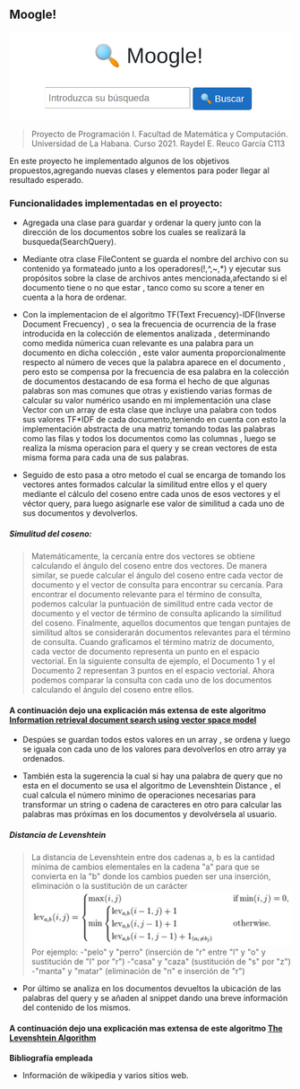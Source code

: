 ## Moogle!

![](moogle.png)

> Proyecto de Programación I. Facultad de Matemática y Computación. Universidad de La Habana. Curso 2021.
> Raydel E. Reuco García C113

En este proyecto he implementado algunos de los objetivos propuestos,agregando nuevas clases y elementos para poder llegar al resultado esperado. 

### Funcionalidades implementadas en el proyecto:

- Agregada una clase para guardar y ordenar la query junto con la dirección de los documentos sobre los cuales se realizará la busqueda(SearchQuery).

- Mediante otra clase FileContent se guarda el nombre del archivo con su contenido ya formateado junto a los operadores(!,^,~,*) y ejecutar sus propósitos sobre la clase de archivos antes mencionada,afectando si el documento tiene o no que estar , tanco como su score a tener en cuenta a la hora de ordenar.

- Con la implementacion de el algoritmo TF(Text Frecuency)-IDF(Inverse Document Frecuency) , o sea la frecuencia de ocurrencia de la frase introducida en la 
colección de elementos analizada , determinando como medida númerica cuan relevante es una palabra para un documento en dicha colección , este valor aumenta 
proporcionalmente respecto al número de veces que la palabra aparece en el documento , pero esto se compensa por la frecuencia de esa palabra en la colección de 
documentos destacando de esa forma el hecho de que algunas palabras son mas comunes que otras y existiendo varias formas de calcular su valor numérico usando en 
mi implementación una clase Vector con un array de esta clase que incluye una palabra con todos sus valores TF*IDF de cada documento,teniendo en cuenta con esto 
la implementación abstracta de una matriz tomando todas las palabras como las filas y todos los documentos como las columnas , luego se realiza la misma 
operacion para el query y se crean vectores de esta misma forma para cada una de sus palabras.

- Seguido de esto pasa a otro metodo el cual se encarga de tomando los vectores antes formados calcular la similitud entre ellos y el query mediante el cálculo del coseno entre cada unos de esos vectores y el véctor query, para luego asignarle ese valor de similitud a cada uno de sus documentos y devolverlos.

##### Simulitud del coseno:

> Matemáticamente, la cercanía entre dos vectores se obtiene calculando el ángulo del coseno entre dos vectores. De manera similar, se puede calcular el ángulo del coseno entre cada vector de documento y el vector de consulta para encontrar su cercanía. Para encontrar el documento relevante para el término de consulta, podemos calcular la puntuación de similitud entre cada vector de documento y el vector de término de consulta aplicando la similitud del coseno. Finalmente, aquellos documentos que tengan puntajes de similitud altos se considerarán documentos relevantes para el término de consulta.
>Cuando graficamos el término matriz de documento, cada vector de documento representa un punto en el espacio vectorial. En la siguiente consulta de ejemplo, el Documento 1 y el Documento 2 representan 3 puntos en el espacio vectorial. Ahora podemos comparar la consulta con cada uno de los documentos calculando el ángulo del coseno entre ellos. 

#### A continuación dejo una explicación más extensa de este algoritmo [Information retrieval document search using vector space model](https://www.datasciencecentral.com/information-retrieval-document-search-using-vector-space-model-in/)

- Despúes se guardan todos estos valores en un array , se ordena y luego se iguala con cada uno de los valores para devolverlos en otro array ya ordenados.

- También esta la sugerencia la cual si hay una palabra de query que no esta en el documento se usa el algoritmo de Levenshtein Distance , el cual calcula el 
número minimo de operaciones necesarias para transformar un string o cadena de caracteres en otro para calcular las palabras mas próximas en los documentos y 
devolvérsela al usuario.

##### Distancia de Levenshtein

> La distancia de Levenshtein entre dos cadenas a, b es la cantidad mínima de cambios elementales en la cadena "a" para que se convierta en la "b" donde los cambios pueden ser una inserción, eliminación o la sustitución de un carácter
![](Levenshtein.webp)
> Por ejemplo:
    -"pelo" y "perro" (inserción de "r" entre "l" y "o" y sustitución de "l" por "r")
    -"casa" y "caza" (sustitución de "s" por "z")
    -"manta" y "matar" (eliminación de "n" e inserción de "r")


- Por último se analiza en los documentos devueltos la ubicación de las palabras del query y se añaden al snippet dando una breve información del contenido de los mismos.

#### A continuación dejo una explicación mas extensa de este algoritmo [The Levenshtein Algorithm](https://www.cuelogic.com/blog/the-levenshtein-algorithm)

**Bibliografía empleada**

- Información de wikipedia y varios sitios web.